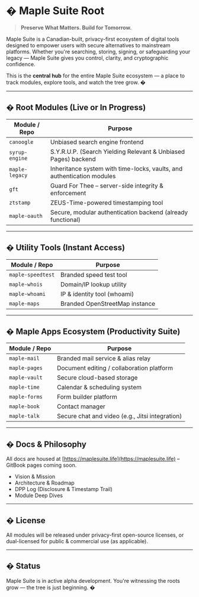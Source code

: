 # � Maple Suite Root

> **Preserve What Matters. Build for Tomorrow.**

Maple Suite is a Canadian-built, privacy-first ecosystem of digital tools designed to empower users with secure alternatives to mainstream platforms. Whether you're searching, storing, signing, or safeguarding your legacy — Maple Suite gives you control, clarity, and cryptographic confidence.

This is the **central hub** for the entire Maple Suite ecosystem — a place to track modules, explore tools, and watch the tree grow. �

---

## � Root Modules (Live or In Progress)

| Module / Repo  | Purpose                                                                |
| -------------- | ---------------------------------------------------------------------- |
| `canoogle`     | Unbiased search engine frontend                                        |
| `syrup-engine` | S.Y.R.U.P. (Search Yielding Relevant & Unbiased Pages) backend         |
| `maple-legacy` | Inheritance system with time-locks, vaults, and authentication modules |
| `gft`          | Guard For Thee – server-side integrity & enforcement                   |
| `ztstamp`      | ZEUS-Time-powered timestamping tool                                    |
| `maple-oauth`  | Secure, modular authentication backend (already functional)            |

---

## � Utility Tools (Instant Access)

| Module / Repo     | Purpose                        |
| ----------------- | ------------------------------ |
| `maple-speedtest` | Branded speed test tool        |
| `maple-whois`     | Domain/IP lookup utility       |
| `maple-whoami`    | IP & identity tool (whoami)    |
| `maple-maps`      | Branded OpenStreetMap instance |

---

## � Maple Apps Ecosystem (Productivity Suite)

| Module / Repo | Purpose                                         |
| ------------- | ----------------------------------------------- |
| `maple-mail`  | Branded mail service & alias relay              |
| `maple-pages` | Document editing / collaboration platform       |
| `maple-vault` | Secure cloud-based storage                      |
| `maple-time`  | Calendar & scheduling system                    |
| `maple-forms` | Form builder platform                           |
| `maple-book`  | Contact manager                                 |
| `maple-talk`  | Secure chat and video (e.g., Jitsi integration) |

---

## � Docs & Philosophy

All docs are housed at [https://maplesuite.life](https://maplesuite.life) – GitBook pages coming soon.

- Vision & Mission
- Architecture & Roadmap
- DPP Log (Disclosure & Timestamp Trail)
- Module Deep Dives

---

## � License

All modules will be released under privacy-first open-source licenses, or dual-licensed for public & commercial use (as applicable).

---

## � Status

Maple Suite is in active alpha development.
You're witnessing the roots grow — the tree is just beginning. �

